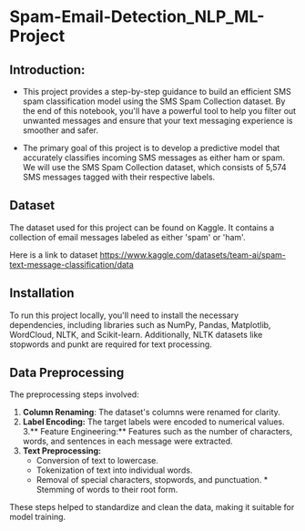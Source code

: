 # Spam-Email-Detection_NLP_ML-Project
## Introduction:

* This project provides a step-by-step guidance to build an efficient SMS spam classification model using the SMS Spam Collection dataset. By the end of this notebook, you'll have a powerful tool to help you filter out unwanted messages and ensure that your text messaging experience is smoother and safer. </span>

* The primary goal of this project is to develop a predictive model that accurately classifies incoming SMS messages as either ham or spam. We will use the SMS Spam Collection dataset, which consists of 5,574 SMS messages tagged with their respective labels. </span>

## Dataset
The dataset used for this project can be found on Kaggle. It contains a collection of email messages labeled as either 'spam' or 'ham'. 

Here is a link to dataset
https://www.kaggle.com/datasets/team-ai/spam-text-message-classification/data

## Installation
To run this project locally, you'll need to install the necessary dependencies, including libraries such as NumPy, Pandas, Matplotlib, WordCloud, NLTK, and Scikit-learn. Additionally, NLTK datasets like stopwords and punkt are required for text processing.
  
## Data Preprocessing

The preprocessing steps involved:

1. **Column Renaming**: The dataset's columns were renamed for clarity.
2. **Label Encoding:** The target labels were encoded to numerical values.
3.** Feature Engineering:** Features such as the number of characters, words, and sentences in each message were extracted.
4. **Text Preprocessing:**
      * Conversion of text to lowercase.
      * Tokenization of text into individual words.
      * Removal of special characters, stopwords, and punctuation.
       * Stemming of words to their root form.
  
These steps helped to standardize and clean the data, making it suitable for model training.
